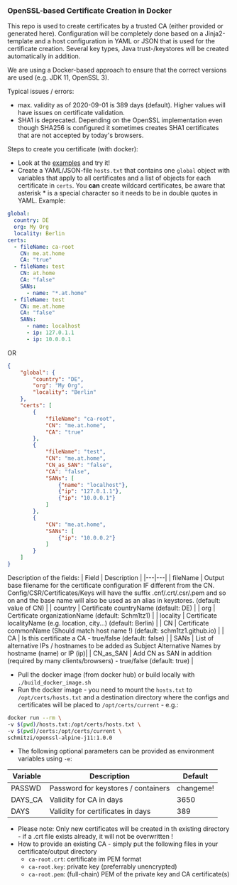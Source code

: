 ### OpenSSL-based Certificate Creation in Docker
This repo is used to create certificates by a trusted CA (either provided or generated here). Configuration will be completely done based on a Jinja2-template and a host configuration in YAML or JSON that is used for the certificate creation. Several key types, Java trust-/keystores will be created automatically in addition.

We are using a Docker-based approach to ensure that the correct versions are used (e.g. JDK 11, OpenSSL 3).

Typical issues / errors:
* max. validity as of 2020-09-01 is 389 days (default). Higher values will have issues on certificate validation. 
* SHA1 is deprecated. Depending on the OpenSSL implementation even though SHA256 is configured it sometimes creates SHA1 certificates that are not accepted by today's browsers.  

Steps to create you certificate (with docker):
* Look at the [examples](./examples) and try it!
* Create a YAML/JSON-file `hosts.txt` that contains one `global` object with variables that apply to all certificates and a list of objects for each certificate in `certs`. You **can** create wildcard certificates, be aware that asterisk * is a special character so it needs to be in double quotes in YAML. Example:
```yaml
global:
  country: DE
  org: My Org
  locality: Berlin
certs:
  - fileName: ca-root
    CN: me.at.home
    CA: "true"
  - fileName: test
    CN: at.home
    CA: "false"
    SANs:
      - name: "*.at.home"
  - fileName: test
    CN: me.at.home
    CA: "false"
    SANs:
      - name: localhost
      - ip: 127.0.1.1
      - ip: 10.0.0.1
```
OR
```json
{
    "global": {
        "country": "DE",
        "org": "My Org",
        "locality": "Berlin"
    },
    "certs": [
        {
            "fileName": "ca-root",
            "CN": "me.at.home",
            "CA": "true"
        },
        {
            "fileName": "test",
            "CN": "me.at.home",
            "CN_as_SAN": "false",
            "CA": "false",
            "SANs": [
                {"name": "localhost"},
                {"ip": "127.0.1.1"},
                {"ip": "10.0.0.1"}
            ]
        },
        {
            "CN": "me.at.home",
            "SANs": [
                {"ip": "10.0.0.2"}
            ]
        }
    ]
}
```
Description of the fields:
| Field | Description |
|---|---|
| fileName  | Output base filename for the certificate configuration IF different from the CN. Config/CSR/Certificates/Keys will have the suffix .cnf/.crt/.csr/.pem and so on and the base name will also be used as an alias in keystores. (default: value of CN) |
| country | Certificate countryName (default: DE) |
| org | Certificate organizationName (default: Schm1tz1) | 
| locality | Certificate localityName (e.g. location, city...) (default: Berlin) |
| CN | Certificate commonName (Should match host name !) (default: schm1tz1.github.io) |
| CA | Is this certificate a CA - true/false (default: false) |
| SANs | List of alternative IPs / hostnames to be added as Subject Alternative Names by hostname (name) or IP (ip)|
| CN_as_SAN | Add CN as SAN in addition (required by many clients/browsers) - true/false (default: true) |

* Pull the docker image (from docker hub) or build locally with `./build_docker_image.sh`
* Run the docker image - you need to mount the `hosts.txt` to `/opt/certs/hosts.txt` and a destination directory where the configs and certificates will be placed to `/opt/certs/current` - e.g.:
```bash
docker run --rm \
-v $(pwd)/hosts.txt:/opt/certs/hosts.txt \
-v $(pwd)/certs:/opt/certs/current \
schmitzi/openssl-alpine-j11:1.0.0
```
* The following optional parameters can be provided as environment variables using `-e`:

| Variable | Description | Default |
|---|---|---|
| PASSWD  | Password for keystores / containers | changeme! |
| DAYS_CA | Validity for CA in days | 3650 |
| DAYS | Validity for certificates in days | 389 |

* Please note: Only new certificates will be created in th existing directory - if a .crt file exists already, it will not be overwritten !
* How to provide an existing CA - simply put the following files in your certificate/output directory
    * `ca-root.crt`: certificate im PEM format
    * `ca-root.key`: private key (preferrably unencrypted)
    * `ca-root.pem`: (full-chain) PEM of the private key and CA certificate(s)
